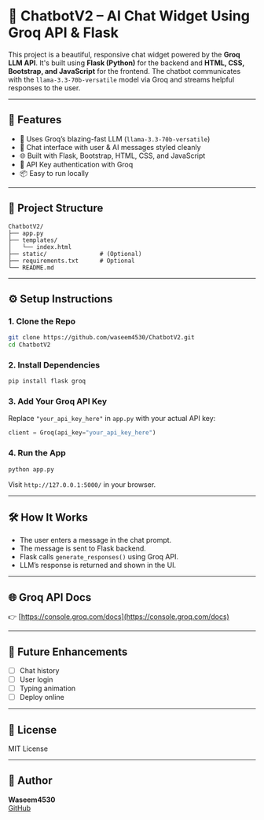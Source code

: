 # 🤖 ChatbotV2 – AI Chat Widget Using Groq API & Flask

This project is a beautiful, responsive chat widget powered by the **Groq LLM API**. It's built using **Flask (Python)** for the backend and **HTML, CSS, Bootstrap, and JavaScript** for the frontend. The chatbot communicates with the `llama-3.3-70b-versatile` model via Groq and streams helpful responses to the user.

---

## 🚀 Features

- 🧠 Uses Groq’s blazing-fast LLM (`llama-3.3-70b-versatile`)
- 💬 Chat interface with user & AI messages styled cleanly
- 🌐 Built with Flask, Bootstrap, HTML, CSS, and JavaScript
- 🔐 API Key authentication with Groq
- 📦 Easy to run locally


---

## 📁 Project Structure

```
ChatbotV2/
├── app.py
├── templates/
│   └── index.html
├── static/               # (Optional)
├── requirements.txt      # Optional
└── README.md
```

---

## ⚙️ Setup Instructions

### 1. Clone the Repo

```bash
git clone https://github.com/waseem4530/ChatbotV2.git
cd ChatbotV2
```

### 2. Install Dependencies

```bash
pip install flask groq
```

### 3. Add Your Groq API Key

Replace `"your_api_key_here"` in `app.py` with your actual API key:

```python
client = Groq(api_key="your_api_key_here")
```

### 4. Run the App

```bash
python app.py
```

Visit `http://127.0.0.1:5000/` in your browser.

---

## 🛠 How It Works

- The user enters a message in the chat prompt.
- The message is sent to Flask backend.
- Flask calls `generate_responses()` using Groq API.
- LLM’s response is returned and shown in the UI.

---

## 🌐 Groq API Docs

👉 [https://console.groq.com/docs](https://console.groq.com/docs)

---

## 📌 Future Enhancements

- [ ] Chat history
- [ ] User login
- [ ] Typing animation
- [ ] Deploy online

---

## 📄 License

MIT License

---

## 🙌 Author

**Waseem4530**  
[GitHub](https://github.com/waseem4530)
